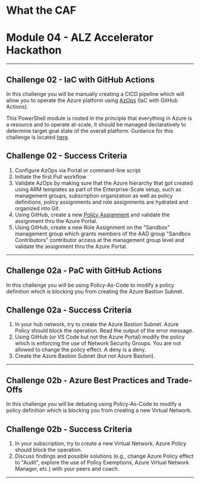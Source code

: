 # What the CAF

# Module 04 - ALZ Accelerator Hackathon

---

## Challenge 02 - IaC with GitHub Actions

In this challenge you will be manually creating a CICD pipeline which will allow you to operate the Azure platform using [AzOps](https://github.com/Azure/AzOps) (IaC with GitHub Actions).

This PowerShell module is rooted in the principle that everything in Azure is a resource and to operate at-scale, it should be managed declaratively to determine target goal state of the overall platform. Guidance for this challenge is located [here](https://github.com/azure/azops/wiki/github-actions).

## Challenge 02 - Success Criteria

1. Configure AzOps via Portal or command-line script
2. Initiate the first Pull workflow
3. Validate AzOps by making sure that the Azure hierarchy that got created using ARM templates as part of the Enterprise-Scale setup, such as management groups, subscription organization as well as policy definitions, policy assignments and role assignments are hydrated and organized into Git.
4. Using GitHub, create a new [Policy Assignment](https://github.com/Azure/Enterprise-Scale/wiki/Deploying-Enterprise-Scale-Platform-DevOps#create-new-policy-assignment-for-validation) and validate the assignment thru the Azure Portal.
5. Using GitHub, create a new Role Assignment on the "Sandbox" management group which grants members of the AAD group "Sandbox Contributors" contributor access at the management group level and validate the assignment thru the Azure Portal.

---

## Challenge 02a - PaC with GitHub Actions

In this challenge you will be using Policy-As-Code to modify a policy definition which is blocking you from creating the Azure Bastion Subnet.

## Challenge 02a - Success Criteria

1. In your hub network, try to create the Azure Bastion Subnet. Azure Policy should block the operation. Read the output of the error message.
2. Using GitHub (or VS Code but not the Azure Portal) modify the policy which is enforcing the use of Network Security Groups. You are not allowed to change the policy effect. A deny is a deny.
3. Create the Azure Bastion Subnet (but not Azure Bastion).

---

## Challenge 02b - Azure Best Practices and Trade-Offs

In this challenge you will be debating using Policy-As-Code to modify a policy definition which is blocking you from creating a new Virtual Network.

## Challenge 02b - Success Criteria

1. In your subscription, try to create a new Virtual Network. Azure Policy should block the operation.
2. Discuss findings and possible solutions (e.g., change Azure Policy effect to "Audit", explore the use of Policy Exemptions, Azure Virtual Network Manager, etc.) with your peers and coach.

---
